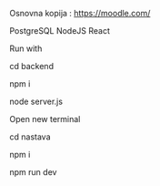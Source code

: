 
Osnovna kopija : https://moodle.com/

PostgreSQL NodeJS React


Run with 

cd backend

npm i 

node server.js

Open new terminal

cd nastava

npm i

npm run dev
